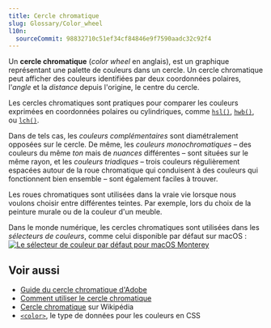 ```yaml
---
title: Cercle chromatique
slug: Glossary/Color_wheel
l10n:
  sourceCommit: 98832710c51ef34cf84846e9f7590aadc32c92f4
---
```


Un **cercle chromatique** (<i lang="en">color wheel</i> en anglais), est un graphique représentant une palette de couleurs dans un cercle. Un cercle chromatique peut afficher des couleurs identifiées par deux coordonnées polaires, l'_angle_ et la _distance_ depuis l'origine, le centre du cercle.

Les cercles chromatiques sont pratiques pour comparer les couleurs exprimées en coordonnées polaires ou cylindriques, comme [`hsl()`](/fr/docs/Web/CSS/color_value/hsl), [`hwb()`](/fr/docs/Web/CSS/color_value/hwb), ou [`lch()`](/fr/docs/Web/CSS/color_value/lch).

Dans de tels cas, les _couleurs complémentaires_ sont diamétralement opposées sur le cercle. De même, les _couleurs monochromatiques_ – des couleurs du même _ton_ mais de _nuances_ différentes – sont situées sur le même rayon, et les _couleurs triadiques_ – trois couleurs régulièrement espacées autour de la roue chromatique qui conduisent à des couleurs qui fonctionnent bien ensemble – sont également faciles à trouver.

Les roues chromatiques sont utilisées dans la vraie vie lorsque nous voulons choisir entre différentes teintes. Par exemple, lors du choix de la peinture murale ou de la couleur d'un meuble.

Dans le monde numérique, les cercles chromatiques sont utilisées dans les _sélecteurs de couleurs_, comme celui disponible par défaut sur macOS&nbsp;:
[![Le sélecteur de couleur par défaut pour macOS Monterey](color_wheel_macos.png)](files/fr/glossary/cercle_chromatique/color_wheel_macos.png)

## Voir aussi

- [Guide du cercle chromatique d'Adobe](https://www.adobe.com/fr/creativecloud/design/discover/chromatic-circle.html/)
- [Comment utiliser le cercle chromatique](https://graphiste.com/blog/comment-utiliser-cercle-chromatique/)
- [Cercle chromatique](https://fr.wikipedia.org/wiki/Cercle_chromatique) sur Wikipédia
- [`<color>`](/fr/docs/Web/CSS/color_value), le type de données pour les couleurs en CSS
